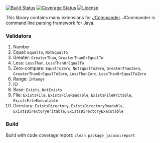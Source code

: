 [![Build Status](https://travis-ci.org/valery1707/jcommander-ext.svg)](https://travis-ci.org/valery1707/jcommander-ext)
[![Coverage Status](https://coveralls.io/repos/valery1707/jcommander-ext/badge.svg)](https://coveralls.io/r/valery1707/jcommander-ext)
[![License](https://img.shields.io/github/license/valery1707/jcommander-ext.svg)](http://opensource.org/licenses/MIT)

This library contains many extensions for [JCommander](https://github.com/cbeust/jcommander).
JCommander is command line parsing framework for Java.

### Validators

1. Number
  1. Equal: `EqualTo`, `NotEqualTo`
  1. Greater: `GreaterThan`, `GreaterThanOrEqualTo`
  1. Less: `LessThan`, `LessThanOrEqualTo`
  1. Zero-compare: `EqualToZero`, `NotEqualToZero`, `GreaterThanZero`, `GreaterThanOrEqualToZero`, `LessThanZero`, `LessThanOrEqualToZero`
  1. Range: `InRange`
1. IO
  1. Base: `Exists`, `NotExists`
  1. File: `ExistsFile`, `ExistsFileReadable`, `ExistsFileWritable`, `ExistsFileExecutable`
  1. Directory: `ExistsDirectory`, `ExistsDirectoryReadable`, `ExistsDirectoryWritable`, `ExistsDirectoryExecutable`

### Build

Build with code coverage report: `clean package jacoco:report`
